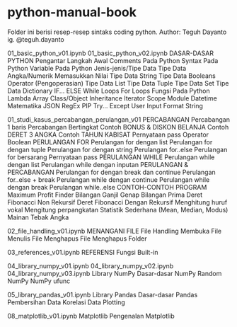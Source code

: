 # python-manual-book

Folder ini berisi resep-resep sintaks coding python.
Author: Teguh Dayanto
        ig. @teguh.dayanto

01_basic_python_v01.ipynb
01_basic_python_v02.ipynb
  DASAR-DASAR PYTHON
    Pengantar
    Langkah Awal
    Comments Pada Python
    Syntax Pada Python
    Variable Pada Python
    Jenis-jenis/Tipe Data
    Tipe Data Angka/Numerik
    Memasukkan Nilai
    Tipe Data String
    Tipe Data Booleans
    Operator (Pengoperasian)
    Tipe Data List
    Tipe Data Tuple
    Tipe Data Set
    Tipe Data Dictionary
    IF... ELSE
    While Loops
    For Loops
    Fungsi Pada Python
    Lambda
    Array
    Class/Object
    Inheritance
    Iterator
    Scope
    Module
    Datetime
    Matematika
    JSON
    RegEx
    PIP
    Try... Except
    User Input
    Format String

01_studi_kasus_percabangan_perulangan_v01
  PERCABANGAN
    Percabangan 1 baris
    Percabangan Bertingkat
    Contoh BONUS & DISKON BELANJA
    Contoh DERET 3 ANGKA
    Contoh TAHUN KABISAT
    Pernyataan pass
    Operator Boolean
  PERULANGAN FOR
    Perulangan for dengan list
    Perulangan for dengan tuple
    Perulangan for dengan string
    Perulangan for..else
    Perulangan for bersarang
    Pernyataan pass
  PERULANGAN WHILE
    Perulangan while dengan list
    Perulangan while dengan inputan
  PERULANGAN & PERCABANGAN
    Perulangan for dengan break dan continue
    Perulangan for..else + break
    Perulangan while dengan continue
    Perulangan while dengan break
    Perulangan while..else
  CONTOH-CONTOH PROGRAM
    Maximum Profit Finder
    Bilangan Ganjil Genap
    Bilangan Prima
    Deret Fibonacci Non Rekursif
    Deret Fibonacci Dengan Rekursif
    Menghitung huruf vokal
    Mengitung perpangkatan
    Statistik Sederhana (Mean, Median, Modus)
    Mainan Tebak Angka

02_file_handling_v01.ipynb
  MENANGANI FILE
    File Handling
    Membuka File
    Menulis File
    Menghapus File
    Menghapus Folder

03_references_v01.ipynb
  REFERENSI
    Fungsi Built-in
    
04_library_numpy_v01.ipynb
04_library_numpy_v02.ipynb
04_library_numpy_v03.ipynb
  Library NumPy
    Dasar-dasar NumPy
    Random NumPy
    NumPy ufunc

05_library_pandas_v01.ipynb
  Library Pandas
    Dasar-dasar Pandas
    Pembersihan Data
    Korelasi Data
    Plotting
    
08_matplotlib_v01.ipynb
  Matplotlib
    Pengenalan Matplotlib
    

